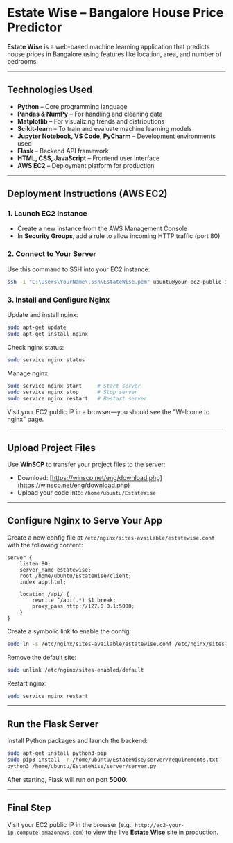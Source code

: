 
# Estate Wise – Bangalore House Price Predictor

**Estate Wise** is a web-based machine learning application that predicts house prices in Bangalore using features like location, area, and number of bedrooms.

---

## Technologies Used

- **Python** – Core programming language  
- **Pandas & NumPy** – For handling and cleaning data  
- **Matplotlib** – For visualizing trends and distributions  
- **Scikit-learn** – To train and evaluate machine learning models  
- **Jupyter Notebook, VS Code, PyCharm** – Development environments used  
- **Flask** – Backend API framework  
- **HTML, CSS, JavaScript** – Frontend user interface  
- **AWS EC2** – Deployment platform for production  

---

## Deployment Instructions (AWS EC2)

### 1. Launch EC2 Instance
- Create a new instance from the AWS Management Console  
- In **Security Groups**, add a rule to allow incoming HTTP traffic (port 80)  

### 2. Connect to Your Server
Use this command to SSH into your EC2 instance:
```bash
ssh -i "C:\Users\YourName\.ssh\EstateWise.pem" ubuntu@your-ec2-public-ip
```

### 3. Install and Configure Nginx
Update and install nginx:
```bash
sudo apt-get update
sudo apt-get install nginx
```

Check nginx status:
```bash
sudo service nginx status
```

Manage nginx:
```bash
sudo service nginx start     # Start server
sudo service nginx stop      # Stop server
sudo service nginx restart   # Restart server
```

Visit your EC2 public IP in a browser—you should see the "Welcome to nginx" page.

---

## Upload Project Files

Use **WinSCP** to transfer your project files to the server:  
- Download: [https://winscp.net/eng/download.php](https://winscp.net/eng/download.php)  
- Upload your code into: `/home/ubuntu/EstateWise`  

---

## Configure Nginx to Serve Your App

Create a new config file at `/etc/nginx/sites-available/estatewise.conf` with the following content:
```nginx
server {
    listen 80;
    server_name estatewise;
    root /home/ubuntu/EstateWise/client;
    index app.html;

    location /api/ {
        rewrite ^/api(.*) $1 break;
        proxy_pass http://127.0.0.1:5000;
    }
}
```

Create a symbolic link to enable the config:
```bash
sudo ln -s /etc/nginx/sites-available/estatewise.conf /etc/nginx/sites-enabled/
```

Remove the default site:
```bash
sudo unlink /etc/nginx/sites-enabled/default
```

Restart nginx:
```bash
sudo service nginx restart
```

---

## Run the Flask Server

Install Python packages and launch the backend:
```bash
sudo apt-get install python3-pip
sudo pip3 install -r /home/ubuntu/EstateWise/server/requirements.txt
python3 /home/ubuntu/EstateWise/server/server.py
```

After starting, Flask will run on port **5000**.

---

## Final Step

Visit your EC2 public IP in the browser (e.g., `http://ec2-your-ip.compute.amazonaws.com`) to view the live **Estate Wise** site in production.
